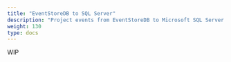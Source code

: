 ```yaml
---
title: "EventStoreDB to SQL Server"
description: "Project events from EventStoreDB to Microsoft SQL Server or Azure SQL"
weight: 130
type: docs
---
```


WIP
